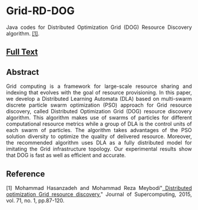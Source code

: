 # Grid-RD-DOG
<p align="justify"> Java codes for Distributed Optimization Grid (DOG) Resource Discovery algorithm. <a href="http://link.springer.com/article/10.1007/s11227-014-1289-4"  target="_blank">[1]</a>. </p>
<h2><a href="http://cld.persiangig.com/download/y6M1hepB9g/SPRINGER-DOG-2015.pdf/dl" target="_blank">Full Text</a></h2>
<h2><a id="abstract" class="anchor" href="#abstract" aria-hidden="true"><span class="octicon octicon-link"></span></a>Abstract</h2>

<p align="justify"> Grid computing is a framework for large-scale resource sharing and indexing that evolves with the goal of resource provisioning. In this paper, we develop a Distributed Learning Automata (DLA) based on multi-swarm discrete particle swarm optimization (PSO) approach for Grid resource discovery, called Distributed Optimization Grid (DOG) resource discovery algorithm. This algorithm makes use of swarms of particles for different computational resource metrics while a group of DLA is the control units of each swarm of particles. The algorithm takes advantages of the PSO solution diversity to optimize the quality of delivered resource. Moreover, the recommended algorithm uses DLA as a fully distributed model for imitating the Grid infrastructure topology. Our experimental results show that DOG is fast as well as efficient and accurate. </p>

<h2><a id="reference" class="anchor" href="#reference" aria-hidden="true"><span class="octicon octicon-link"></span></a>Reference</h2>


<p align="justify"> [1] Mohammad Hasanzadeh and Mohammad Reza Meybodi"<a href="http://link.springer.com/article/10.1007/s11227-014-1289-4"  target="_blank"> Distributed optimization Grid resource discovery</a>," Journal of Supercomputing, 2015, vol. 71, no. 1, pp.87-120.</p>


